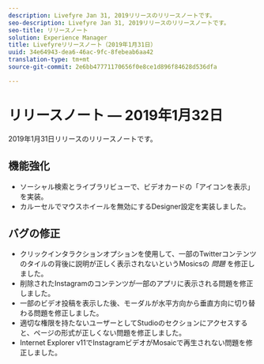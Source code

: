 ```yaml
---
description: Livefyre Jan 31, 2019リリースのリリースノートです。
seo-description: Livefyre Jan 31, 2019リリースのリリースノートです。
seo-title: リリースノート
solution: Experience Manager
title: Livefyreリリースノート（2019年1月31日）
uuid: 34e64943-dea6-46ac-9fc-8febeab6aa42
translation-type: tm+mt
source-git-commit: 2e6bb47771170656f0e8ce1d896f84628d536dfa

---
```



# リリースノート — 2019年1月32日

2019年1月31日リリースのリリースノートです。

## 機能強化

* ソーシャル検索とライブラリビューで、ビデオカードの「アイコンを表示」を実装。
* カルーセルでマウスホイールを無効にするDesigner設定を実装しました。

## バグの修正

* クリックインタラクションオプションを使用して、一部のTwitterコンテンツのタイルの背後に説明が正しく表示されないというMosicsの *問題* を修正しました。
* 削除されたInstagramのコンテンツが一部のアプリに表示される問題を修正しました。
* 一部のビデオ投稿を表示した後、モーダルが水平方向から垂直方向に切り替わる問題を修正しました。
* 適切な権限を持たないユーザーとしてStudioのセクションにアクセスすると、ページの形式が正しくない問題を修正しました。
* Internet Explorer v11でInstagramビデオがMosaicで再生されない問題を修正しました。
